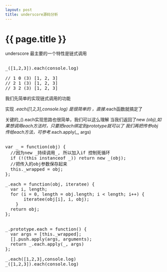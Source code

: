 ```yaml
---
layout: post
title: underscore源码分析
---
```


{{ page.title }}
================

underscore 最主要的一个特性是链式调用

<pre class="language-javascript">

_([1,2,3]).each(console.log)

// 1 0 (3) [1, 2, 3]
// 2 1 (3) [1, 2, 3]
// 3 2 (3) [1, 2, 3]
</pre>

我们先简单的实现链式调用的功能

实现 _.each([1,2,3],console.log) 是很简单的 ，直接_.each函数就搞定了

关键的_().each实现思路也很简单，我们可以这么理解
当我们返回了new _(obj),如果想调用each方法时，只要把each绑定到prototype就可以了
我们再把传参obj传给each方法，可参考_.each.apply(_, args)

<pre class="language-javascript">

var _ = function(obj) {
  //因为new _持续调用_, 所以加入if 控制死循环
  if (!(this instanceof _)) return new _(obj);
  //把传入的obj参数保存起来
  this._wrapped = obj;
};

_.each = function(obj, iteratee) {
  var i, length;
  for (i = 0, length = obj.length; i < length; i++) {
       iteratee(obj[i], i, obj);
    }
  return obj;
};


_.prototype.each = function() {
  var args = [this._wrapped];
  [].push.apply(args, arguments);
  return _.each.apply(_, args)
};

_.each([1,2,3],console.log)
_([1,2,3]).each(console.log)

</pre>


